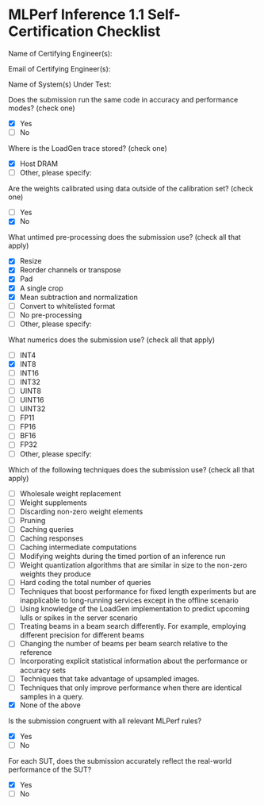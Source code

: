 # MLPerf Inference 1.1 Self-Certification Checklist

Name of Certifying Engineer(s):

Email of Certifying Engineer(s):

Name of System(s) Under Test:

Does the submission run the same code in accuracy and performance
modes? (check one)
- [x] Yes
- [ ] No

Where is the LoadGen trace stored? (check one)
- [x] Host DRAM
- [ ] Other, please specify:

Are the weights calibrated using data outside of the calibration set?
(check one)
- [ ] Yes
- [x] No

What untimed pre-processing does the submission use? (check all that apply)
- [x] Resize
- [x] Reorder channels or transpose
- [x] Pad
- [x] A single crop
- [x] Mean subtraction and normalization
- [ ] Convert to whitelisted format
- [ ] No pre-processing
- [ ] Other, please specify:

What numerics does the submission use? (check all that apply)
- [ ] INT4
- [x] INT8
- [ ] INT16
- [ ] INT32
- [ ] UINT8
- [ ] UINT16
- [ ] UINT32
- [ ] FP11
- [ ] FP16
- [ ] BF16
- [ ] FP32
- [ ] Other, please specify:

Which of the following techniques does the submission use? (check all
that apply)
- [ ] Wholesale weight replacement
- [ ] Weight supplements
- [ ] Discarding non-zero weight elements
- [ ] Pruning
- [ ] Caching queries
- [ ] Caching responses
- [ ] Caching intermediate computations
- [ ] Modifying weights during the timed portion of an inference run
- [ ] Weight quantization algorithms that are similar in size to the
  non-zero weights they produce
- [ ] Hard coding the total number of queries
- [ ] Techniques that boost performance for fixed length experiments but
  are inapplicable to long-running services except in the offline
  scenario
- [ ] Using knowledge of the LoadGen implementation to predict upcoming
  lulls or spikes in the server scenario
- [ ] Treating beams in a beam search differently. For example,
  employing different precision for different beams
- [ ] Changing the number of beams per beam search relative to the reference
- [ ] Incorporating explicit statistical information about the performance or accuracy sets
- [ ] Techniques that take advantage of upsampled images.
- [ ] Techniques that only improve performance when there are identical samples in a query.
- [x] None of the above

Is the submission congruent with all relevant MLPerf rules?
- [x] Yes
- [ ] No

For each SUT, does the submission accurately reflect the real-world
performance of the SUT?
- [x] Yes
- [ ] No